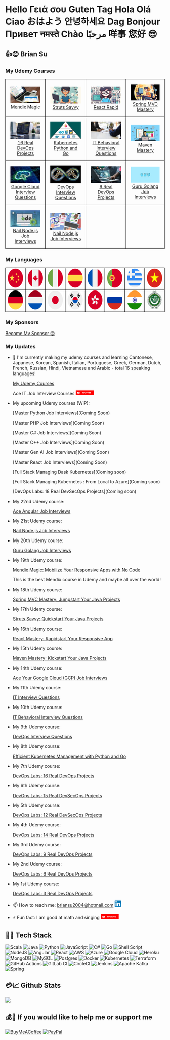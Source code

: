# Hello Γειά σου Guten Tag Hola Olá Ciao おはよう 안녕하세요 Dag Bonjour Привет नमस्ते Chào مرحبًا 咩事 您好 😎

<!-- - [👍😊 Brian Su ](#-brian-su-)
  - [My Udemy courses](#my-udemy-courses)
  - [My languages](#my-languages)
  - [My updates](#my-updates)
- [🥇🔑 Tech Stack](#-tech-stack)
- [💳📈 Github Stats](#-github-stats)
- [💰🧧 If you would like to help me or support me](#-if-you-would-like-to-help-me-or-support-me) -->

<!--
01: English: Hello
02: Greek: Γειά σου
03: German: Guten Tag / Hi / Hallo
04: Spanish: Hola
05: Portuguese: Olá
06: Italian: Ciao
07: Japanese: おはよう
08: Korean: 안녕하세요
09: Dutch: Dag / Hoi / Hallo
10: French: Bonjour
11: Russian: Привет
12: Hindi: नमस्ते
13: Cantonese: 咩事
14: Mandarin: 您好

...

15: Vietnamese: Xin chào
16: Arabic: مرحبًا
-->

## 👍😊 Brian Su <!-- Ich bin -->

<!-- Sono Brian Su -->

<!-- <table style="border: 0; border-collapse: collapse;">
    <tr>
        <td style="padding: 0; margin: 0;">
            <a href="https://www.udemy.com/course/devops-labs-16-real-devops-projects/"><img src="Udemy/Flyer-16-300x500.png" style="padding: 0; margin: 0;"></a>
        </td>
        <td style="padding: 0; margin: 0;">
            <a href="https://www.udemy.com/course/managing-dask-kubernetes-with-kubectl-python-and-go/"><img src="Udemy/Flyer-Dask-300x500.png" style="padding: 0; margin: 0;"></a>
        </td>
        <td style="padding: 0; margin: 0;">
            <a href="https://www.udemy.com/course/devops-interview-questions-20xx/"><img src="Udemy/Flyer-IW-DevOps-300x500.png" style="padding: 0; margin: 0;"></a>
        </td>
    </tr>
</table> -->

<!-- Section 1: My Udemy Courses -->

### My Udemy Courses

<table style="width: 100%; border-collapse: collapse;">
  <tr>
    <td style="border: 1px solid black; padding: 15px; text-align: left;">
        <div style="text-align: center;">
            <img src="Udemy/ad_200x112_Mendix.jpg" alt="Mendix Course Image">
        </div>
        <div style="text-align: center;">
            <a href="https://www.udemy.com/course/mendix-magic/">Mendix Magic</a>
        </div>
    </td>
    <td style="border: 1px solid black; padding: 15px; text-align: left;">
        <div style="text-align: center;">
            <img src="Udemy/ad_200x112_Struts.jpg" alt="Struts Course Image">
        </div>
        <div style="text-align: center;">
            <a href="https://www.udemy.com/course/struts-savvy-quickstart-your-java-projects/">Struts Savvy</a>
        </div>
    </td>
    <td style="border: 1px solid black; padding: 15px; text-align: left;">
        <div style="text-align: center;">
            <img src="Udemy/ad_200x112_React.jpg" alt="React Course Image">
        </div>
        <div style="text-align: center;">
            <a href="https://www.udemy.com/course/react-rapidstart-creating-an-responsive-react-app-in-1-hour/">React Rapid</a>
        </div>
    </td>
    <td style="border: 1px solid black; padding: 15px; text-align: left;">
        <div style="text-align: center;">
            <img src="Udemy/ad_200x112_SpringMVC.jpg" alt="Spring MVC Course Image">
        </div>
        <div style="text-align: center;">
            <a href="https://www.udemy.com/course/spring-mvc-mastery-jumpstart-your-java-projects/">Spring MVC Mastery</a>
        </div>
    </td>
  </tr>
  <tr>
    <td style="border: 1px solid black; padding: 15px; text-align: left;">
        <div style="text-align: center;">
            <img src="Udemy/ad_200x112_DevOps16.jpg" alt="DevOps16 Course Image">
        </div>
        <div style="text-align: center;">
            <a href="https://www.udemy.com/course/devops-labs-16-real-devops-projects/">16 Real DevOps Projects</a>
        </div>
    </td>
    <td style="border: 1px solid black; padding: 15px; text-align: left;">
        <div style="text-align: center;">
            <img src="Udemy/ad_200x112_K8sPyGo.jpg" alt="Kubernetes Python and Go Course Image">
        </div>
        <div style="text-align: center;">
            <a href="https://www.udemy.com/course/managing-dask-kubernetes-with-kubectl-python-and-go/">Kubernetes Python and Go</a>
        </div>
    </td>
    <td style="border: 1px solid black; padding: 15px; text-align: left;">
        <div style="text-align: center;">
            <img src="Udemy/ad_200x112_IWBehav.jpg" alt="Behavioral Interview Questions Course Image">
        </div>
        <div style="text-align: center;">
            <a href="https://www.udemy.com/course/it-contractor-behavioral-interview-questions-20xx/">IT Behavioral Interview Questions</a>
        </div>
    </td>
    <td style="border: 1px solid black; padding: 15px; text-align: left;">
        <div style="text-align: center;">
            <img src="Udemy/ad_200x112_Maven.jpg" alt="Maven Course Image">
        </div>
        <div style="text-align: center;">
            <a href="https://www.udemy.com/course/it-contractor-behavioral-interview-questions-20xx/">Maven Mastery</a>
        </div>
    </td>
  </tr>

  <tr>
    <td style="border: 1px solid black; padding: 15px; text-align: left;">
        <div style="text-align: center;">
            <img src="Udemy/ad_200x112_GCP.jpg" alt="GCP Course Image">
        </div>
        <div style="text-align: center;">
            <a href="https://www.udemy.com/course/it-contractor-google-cloud-gcp-interview-questions-20xx/">Google Cloud Interview Questions</a>
        </div>
    </td>
    <td style="border: 1px solid black; padding: 15px; text-align: left;">
        <div style="text-align: center;">
            <img src="Udemy/ad_200x112_IWDevOps.jpg" alt="DevOps Interview Questions Course Image">
        </div>
        <div style="text-align: center;">
            <a href="https://www.udemy.com/course/it-contractor-behavioral-interview-questions-20xx/">DevOps Interview Questions</a>
        </div>
    </td>
    <td style="border: 1px solid black; padding: 15px; text-align: left;">
        <div style="text-align: center;">
            <img src="Udemy/ad_200x112_DevOps9.jpg" alt="DevOps9 Course Image">
        </div>
        <div style="text-align: center;">
            <a href="https://www.udemy.com/course/devops-labs-9-real-devops-projects/">9 Real DevOps Projects</a>
        </div>
    </td>
    <td style="border: 1px solid black; padding: 15px; text-align: left;">
        <div style="text-align: center;">
            <img src="Udemy/ad_200x112_Golang.jpg" alt="Go Course Image">
        </div>
        <div style="text-align: center;">
            <a href="https://www.udemy.com/course/guru-golang/">Guru Golang Job Interviews</a>
        </div>
    </td>
  </tr>

  <tr>
    <td style="border: 1px solid black; padding: 15px; text-align: left;">
        <div style="text-align: center;">
            <img src="Udemy/ad_200x112_NodeJS.jpg" alt="Node.js Course Image">
        </div>
        <div style="text-align: center;">
            <a href="https://www.udemy.com/course/nail-nodejs/">Nail Node.js Job Interviews</a>
        </div>
    </td>
    <td style="border: 1px solid black; padding: 15px; text-align: left;">
        <div style="text-align: center;">
            <img src="Udemy/ad_200x112_Angular.jpg" alt="Angular Course Image">
        </div>
        <div style="text-align: center;">
            <a href="https://www.udemy.com/course/ace-angular/">Nail Node.js Job Interviews</a>
        </div>
    </td>
    <td style="border: 1px solid black; padding: 15px; text-align: left;">
    </td>
    <td style="border: 1px solid black; padding: 15px; text-align: left;">
    </td>
  </tr>
</table>

<!--
Steps for making the course image here:

- Download logo from "Course landing page" https://www.udemy.com/instructor/courses/
- Rename to "Udemy/ad_200x112_???.jpg"
- The size needs to be 200x112 (if needed, edit and resize to 200x112)
- Verify/Test
- Upload
- Update the db.json
-->

<!-- Section 2: My Languages -->

### My Languages

<table style="border-collapse: collapse; width: 100%;">
    <tr>
        <td style="border: 1px solid black;"><img src="country-flag/china.png" alt="Chinese Flag" style="width: 60px; height: 60px;"></td>
        <td style="border: 1px solid black;"><img src="country-flag/canada.png" alt="Canadian Flag" style="width: 60px; height: 60px;"></td>
        <td style="border: 1px solid black;"><img src="country-flag/italy.png" alt="Italian Flag" style="width: 60px; height: 60px;"></td>
        <td style="border: 1px solid black;"><img src="country-flag/spain.png" alt="Spanish Flag" style="width: 60px; height: 60px;"></td>
        <td style="border: 1px solid black;"><img src="country-flag/france.png" alt="French Flag" style="width: 60px; height: 60px;"></td>
        <td style="border: 1px solid black;"><img src="country-flag/portugal.png" alt="Portuguese Flag" style="width: 60px; height: 60px;"></td>
        <td style="border: 1px solid black;"><img src="country-flag/greece.png" alt="Greek Flag" style="width: 60px; height: 60px;"></td>
        <td style="border: 1px solid black;"><img src="country-flag/vietnam.png" alt="Vietnam Flag" style="width: 60px; height: 60px;"></td>
    </tr>
    <tr>
        <td style="border: 1px solid black;"><img src="country-flag/germany.png" alt="German Flag" style="width: 60px; height: 60px;"></td>
        <td style="border: 1px solid black;"><img src="country-flag/netherlands.png" alt="Dutch Flag" style="width: 60px; height: 60px;"></td>
        <td style="border: 1px solid black;"><img src="country-flag/japan.png" alt="Japanese Flag" style="width: 60px; height: 60px;"></td>
        <td style="border: 1px solid black;"><img src="country-flag/south-korea.png" alt="South Korean Flag" style="width: 60px; height: 60px;"></td>
        <td style="border: 1px solid black;"><img src="country-flag/hong-kong.png" alt="Hong Kong Flag" style="width: 60px; height: 60px;"></td>
        <td style="border: 1px solid black;"><img src="country-flag/russia.png" alt="Russia Flag" style="width: 60px; height: 60px;"></td>
        <td style="border: 1px solid black;"><img src="country-flag/india.png" alt="India Flag" style="width: 60px; height: 60px;"></td>
        <td style="border: 1px solid black;"><img src="country-flag/arabic.png" alt="Arabic Flag" style="width: 60px; height: 60px;"></td>
    </tr>
</table>

<!--
https://vectorflags.com
https://www.vecteezy.com
https://www.freeflagicons.com
-->

<!-- Section 3: My Sponsors -->

### My Sponsors

[Become My Sponsor 😊](https://github.com/sponsors/briansu2004)

<!-- [Displaying a sponsor button in your repository](https://docs.github.com/en/repositories/managing-your-repositorys-settings-and-features/customizing-your-repository/displaying-a-sponsor-button-in-your-repository) -->

<!-- Section 4: My Updates -->

### My Updates

<!--
- 🔭 I'm currently coding.
- 🌱 I'm currently learning more about history.
- 👯 I'm looking to collaborate on [GitHub](https://github.com/briansu2004).
- 🤔 I'm looking for help with running faster.
- 💬 Ask me about any tech-related stuff.
- 📫 How to reach me: briansu2004@hotmail.com <a href="https://www.linkedin.com/in/brian-su-opentowork/" target="_blank"><img alt="brian Su | LinkedIn" width="20px" src="linkedin.svg" /></a>
- ⚡ Fun fact: I am good at math and singing <a href="https://www.youtube.com/@singchanter8651" target="_blank"><img alt="brian Su | Youtube" height="15px" src="YouTube.svg" /></a>
-->

<!-- - My family has 3 major issues now 😭😭😭 Very difficult time since the beginning of 2023 and new year of rabbit -->

<!-- <a href="https://www.youtube.com/@devopswithbrian2283" target="_blank"><img alt="DevOps with Brian | Youtube" height="15px" src="YouTube.svg" /></a> -->

- 🔭 I'm currently making my udemy courses and learning Cantonese, Japanese, Korean, Spanish, Italian, Portuguese, Greek, German, Dutch, French, Russian, Hindi, Vietnamese and Arabic - total 16 speaking languages!

  [My Udemy Courses](https://myudemycourses.netlify.app/)

  <!-- [Ace IT Job Interview Courses](https://www.youtube.com/@AceITJobInterviewCourses-ok4gn) -->

  Ace IT Job Interview Courses <a href="https://www.youtube.com/@AceITJobInterviewCourses-ok4gn" target="_blank"><img alt="brian Su | Youtube" height="15px" src="YouTube.svg" /></a>

  <!-- 
  @AceITJobInterviewCourses-ok4gn 
  https://www.youtube.com/@AceITJobInterviewCourses-ok4gn
  https://www.youtube.com/channel/UCPQaJmElLBya7vliMk1E1Sg
  -->

- My upcoming Udemy courses (WIP):

  [Master Python Job Interviews](Coming Soon)

  [Master PHP Job Interviews](Coming Soon)
  
  [Master C# Job Interviews](Coming Soon)

  [Master C++ Job Interviews](Coming Soon)

  [Master Gen AI Job Interviews](Coming Soon)

  <!-- [Master JavaScript Job Interviews](Coming Soon) -->

  [Master React Job Interviews](Coming Soon)

  <!-- 
  [Angular Mastery: Kickstart Your Full Stack Projects](Coming Soon)

  [VUE Mastery: Quickstart Your Full Stack Projects](Coming Soon)

  [NPM Mastery: Kickstart Your NodeJS Projects](Coming Soon)

  [PIP Mastery: Kickstart Your Python Projects](Coming Soon)

  [Go module Mastery: Kickstart Your Go Projects](Coming Soon)

  [NuGet Mastery: Kickstart Your C# Projects](Coming Soon)

  [Gradle Mastery: Kickstart Your Java Projects](Coming Soon) 
  -->

  [Full Stack Managing Dask Kubernetes](Coming soon)

  [Full Stack Managing Kubernetes : From Local to Azure](Coming soon)

  [DevOps Labs: 18 Real DevSecOps Projects](Coming soon)

  <!-- [IT Contractor Success: Thriving in Toronto, Canada](Coming soon) -->

  <!-- [New course](https://www.udemy.com/user/brian-su-18/) -->

<!-- 
- My 23rd Udemy course:

  [Pass Python Job Interviews](https://www.udemy.com/course/)
-->

- My 22nd Udemy course:

  [Ace Angular Job Interviews](https://www.udemy.com/course/ace-angular/)

- My 21st Udemy course:

  [Nail Node.js Job Interviews](https://www.udemy.com/course/nail-nodejs/)

- My 20th Udemy course:

  [Guru Golang Job Interviews](https://www.udemy.com/course/guru-golang/)

- My 19th Udemy course:

  [Mendix Magic: Mobilize Your Responsive Apps with No Code](https://www.udemy.com/course/mendix-magic/)

  This is the best Mendix course in Udemy and maybe all over the world!

- My 18th Udemy course:

  [Spring MVC Mastery: Jumpstart Your Java Projects](https://www.udemy.com/course/spring-mvc-mastery-jumpstart-your-java-projects/)

- My 17th Udemy course:

  [Struts Savvy: Quickstart Your Java Projects](https://www.udemy.com/course/struts-savvy-quickstart-your-java-projects/)

- My 16th Udemy course:

  [React Mastery: Rapidstart Your Responsive App](https://www.udemy.com/course/react-rapidstart-creating-an-responsive-react-app-in-1-hour/)

<!-- [React Rapidstart: Creating an Responsive React App in 1 hour](https://www.udemy.com/course/react-rapidstart-creating-an-responsive-react-app-in-1-hour/) -->

- My 15th Udemy course:

  [Maven Mastery: Kickstart Your Java Projects](https://www.udemy.com/course/maven-mastery-kickstart-your-java-projects/)

- My 14th Udemy course:

  [Ace Your Google Cloud (GCP) Job Interviews](https://www.udemy.com/course/it-contractor-google-cloud-gcp-interview-questions-20xx/)

  <!-- - My 13th Udemy course:

    [IT Contractor Angular Interview Questions (2023)](https://www.udemy.com/course/it-contractor-angular-interview-questions-20xx/)

  - My 12th Udemy course:

    [IT Contractor .Net and C# Interview Questions (2023)](https://www.udemy.com/course/it-contractor-net-and-c-interview-questions-20xx/) -->

- My 11th Udemy course:

  <!-- [IT Contractor Interview Questions (2023)](https://www.udemy.com/course/it-contractor-interview-questions-20xx) -->

  [IT Interview Questions](https://www.udemy.com/course/it-contractor-interview-questions-20xx/)

- My 10th Udemy course:

  <!-- [IT Contractor Behavioral Interview Questions (2023)](https://www.udemy.com/course/it-contractor-behavioral-interview-questions-20xx) -->

  [IT Behavioral Interview Questions](https://www.udemy.com/course/it-contractor-behavioral-interview-questions-20xx/)

- My 9th Udemy course:

  [DevOps Interview Questions](https://www.udemy.com/course/devops-interview-questions-20xx/)

- My 8th Udemy course:

  <!-- [Managing Dask Kubernetes with Kubectl, Python and Go](https://www.udemy.com/course/managing-dask-kubernetes-with-kubectl-python-and-go/) -->

  [Efficient Kubernetes Management with Python and Go](https://www.udemy.com/course/managing-dask-kubernetes-with-kubectl-python-and-go/)

- My 7th Udemy course:

  [DevOps Labs: 16 Real DevOps Projects](https://www.udemy.com/course/devops-labs-16-real-devops-projects/)

- My 6th Udemy course:

  [DevOps Labs: 15 Real DevSecOps Projects](https://www.udemy.com/course/devops-labs-15-real-devsecops-projects/)

- My 5th Udemy course:

  [DevOps Labs: 12 Real DevSecOps Projects](https://www.udemy.com/course/devops-labs-12-real-devsecops-projects/)

- My 4th Udemy course:

  [DevOps Labs: 14 Real DevOps Projects](https://www.udemy.com/course/devops-labs-14-real-devops-projects/)

- My 3rd Udemy course:

  [DevOps Labs: 9 Real DevOps Projects](https://www.udemy.com/course/devops-labs-9-real-devops-projects/)

- My 2nd Udemy course:

  [DevOps Labs: 6 Real DevOps Projects](https://www.udemy.com/course/devops-labs-6-real-devops-projects/)

- My 1st Udemy course:

  [DevOps Labs: 3 Real DevOps Projects](https://www.udemy.com/course/devops-labs-9-real-devops-projects-free-version/)

- 📫 How to reach me: <briansu2004@hotmail.com> <a href="https://www.linkedin.com/in/brian-su-opentowork/" target="_blank"><img alt="brian Su | LinkedIn" width="20px" src="linkedin.svg" /></a>

- ⚡ Fun fact: I am good at math and singing <a href="https://www.youtube.com/@singchanter8651" target="_blank"><img alt="Sing Chanter Cantar 唱 | Youtube" height="15px" src="YouTube.svg" /></a>

<!-- ![My YouTube](https://img.shields.io/badge/YouTube-%23FF0000.svg?style=for-the-badge&logo=YouTube&logoColor=white) -->

<!--
briansu2004@hotmail.com

<a href="https://www.linkedin.com/in/brian-su-opentowork/" target="_blank">
  <img align="left" alt="brian Su | LinkedIn" width="30px"  src="linkedin.svg" />
</a>

<br />
<br />
-->

<!--
- 👯 I'm looking to collaborate on ...
- 🤔 I'm looking for help with ...
- 😄 Pronouns: ...
- ⚡ Fun fact: ...
-->

## 🥇🔑 Tech Stack

<!--
<p align="left">
  <a href="https://www.java.com" target="_blank"> <img src="https://raw.githubusercontent.com/devicons/devicon/master/icons/java/java-original.svg" alt="java" width="40" height="40"/> </a>
  <a href="https://spring.io/" target="_blank"> <img src="https://www.vectorlogo.zone/logos/springio/springio-icon.svg" alt="spring" width="40" height="40"/> </a>
  <a href="https://developer.mozilla.org/en-US/docs/Web/JavaScript" target="_blank"> <img src="https://raw.githubusercontent.com/devicons/devicon/master/icons/javascript/javascript-original.svg" alt="javascript" width="40" height="40"/> </a>
  <a href="https://reactjs.org/" target="_blank"> <img src="https://raw.githubusercontent.com/devicons/devicon/master/icons/react/react-original-wordmark.svg" alt="react" width="40" height="40"/> </a>
   <a href="https://redux.js.org" target="_blank"> <img src="https://raw.githubusercontent.com/devicons/devicon/master/icons/redux/redux-original.svg" alt="redux" width="40" height="40"/> </a>
   <a href="https://git-scm.com/" target="_blank"> <img src="https://www.vectorlogo.zone/logos/git-scm/git-scm-icon.svg" alt="git" width="40" height="40"/> </a>
   <a href="https://www.linux.org/" target="_blank"> <img src="https://raw.githubusercontent.com/devicons/devicon/master/icons/linux/linux-original.svg" alt="linux" width="40" height="40"/> </a>
   <a href="https://www.w3.org/html/" target="_blank"> <img src="https://raw.githubusercontent.com/devicons/devicon/master/icons/html5/html5-original-wordmark.svg" alt="html5" width="40" height="40"/> </a><a href="https://www.mysql.com/" target="_blank"> <img src="https://raw.githubusercontent.com/devicons/devicon/master/icons/mysql/mysql-original-wordmark.svg" alt="mysql" width="40" height="40"/> </a>
</p>
-->

<!-- https://ileriayo.github.io/markdown-badges/ -->

![Scala](https://img.shields.io/badge/scala-%23DC322F.svg?style=for-the-badge&logo=scala&logoColor=white) ![Java](https://img.shields.io/badge/java-%23ED8B00.svg?style=for-the-badge&logo=java&logoColor=white) ![Python](https://img.shields.io/badge/python-3670A0?style=for-the-badge&logo=python&logoColor=ffdd54) ![JavaScript](https://img.shields.io/badge/javascript-%23323330.svg?style=for-the-badge&logo=javascript&logoColor=%23F7DF1E) ![C#](https://img.shields.io/badge/c%23-%23239120.svg?style=for-the-badge&logo=c-sharp&logoColor=white) ![Go](https://img.shields.io/badge/go-%2300ADD8.svg?style=for-the-badge&logo=go&logoColor=white) ![Shell Script](https://img.shields.io/badge/shell_script-%23121011.svg?style=for-the-badge&logo=gnu-bash&logoColor=white)
![NodeJS](https://img.shields.io/badge/node.js-6DA55F?style=for-the-badge&logo=node.js&logoColor=white) ![Angular](https://img.shields.io/badge/angular-%23DD0031.svg?style=for-the-badge&logo=angular&logoColor=white) ![React](https://img.shields.io/badge/react-%2320232a.svg?style=for-the-badge&logo=react&logoColor=%2361DAFB)
![AWS](https://img.shields.io/badge/AWS-%23FF9900.svg?style=for-the-badge&logo=amazon-aws&logoColor=white) ![Azure](https://img.shields.io/badge/azure-%230072C6.svg?style=for-the-badge&logo=microsoftazure&logoColor=white) ![Google Cloud](https://img.shields.io/badge/Google%20Cloud-%234285F4.svg?style=for-the-badge&logo=google-cloud&logoColor=white) ![Heroku](https://img.shields.io/badge/heroku-%23430098.svg?style=for-the-badge&logo=heroku&logoColor=white)
![MongoDB](https://img.shields.io/badge/MongoDB-%234ea94b.svg?style=for-the-badge&logo=mongodb&logoColor=white) ![MySQL](https://img.shields.io/badge/mysql-%2300f.svg?style=for-the-badge&logo=mysql&logoColor=white) ![Postgres](https://img.shields.io/badge/postgres-%23316192.svg?style=for-the-badge&logo=postgresql&logoColor=white)
![Docker](https://img.shields.io/badge/docker-%230db7ed.svg?style=for-the-badge&logo=docker&logoColor=white) ![Kubernetes](https://img.shields.io/badge/kubernetes-%23326ce5.svg?style=for-the-badge&logo=kubernetes&logoColor=white) ![Terraform](https://img.shields.io/badge/terraform-%235835CC.svg?style=for-the-badge&logo=terraform&logoColor=white) ![GitHub Actions](https://img.shields.io/badge/github%20actions-%232671E5.svg?style=for-the-badge&logo=githubactions&logoColor=white) ![GitLab CI](https://img.shields.io/badge/gitlab%20ci-%23181717.svg?style=for-the-badge&logo=gitlab&logoColor=white) ![CircleCI](https://img.shields.io/badge/circle%20ci-%23161616.svg?style=for-the-badge&logo=circleci&logoColor=white) ![Jenkins](https://img.shields.io/badge/jenkins-%232C5263.svg?style=for-the-badge&logo=jenkins&logoColor=white)
![Apache Kafka](https://img.shields.io/badge/Apache%20Kafka-000?style=for-the-badge&logo=apachekafka) ![Spring](https://img.shields.io/badge/spring-%236DB33F.svg?style=for-the-badge&logo=spring&logoColor=white)

<!--
![Scala](https://img.shields.io/badge/scala-%23DC322F.svg?style=for-the-badge&logo=scala&logoColor=white) ![Java](https://img.shields.io/badge/java-%23ED8B00.svg?style=for-the-badge&logo=java&logoColor=white) ![Python](https://img.shields.io/badge/python-3670A0?style=for-the-badge&logo=python&logoColor=ffdd54) ![JavaScript](https://img.shields.io/badge/javascript-%23323330.svg?style=for-the-badge&logo=javascript&logoColor=%23F7DF1E) ![TypeScript](https://img.shields.io/badge/typescript-%23007ACC.svg?style=for-the-badge&logo=typescript&logoColor=white) ![C#](https://img.shields.io/badge/c%23-%23239120.svg?style=for-the-badge&logo=c-sharp&logoColor=white) ![Go](https://img.shields.io/badge/go-%2300ADD8.svg?style=for-the-badge&logo=go&logoColor=white) ![Shell Script](https://img.shields.io/badge/shell_script-%23121011.svg?style=for-the-badge&logo=gnu-bash&logoColor=white) ![Kotlin](https://img.shields.io/badge/kotlin-%237F52FF.svg?style=for-the-badge&logo=kotlin&logoColor=white) ![Markdown](https://img.shields.io/badge/markdown-%23000000.svg?style=for-the-badge&logo=markdown&logoColor=white) ![LaTeX](https://img.shields.io/badge/latex-%23008080.svg?style=for-the-badge&logo=latex&logoColor=white) ![Perl](https://img.shields.io/badge/perl-%2339457E.svg?style=for-the-badge&logo=perl&logoColor=white) ![R](https://img.shields.io/badge/r-%23276DC3.svg?style=for-the-badge&logo=r&logoColor=white)
![NodeJS](https://img.shields.io/badge/node.js-6DA55F?style=for-the-badge&logo=node.js&logoColor=white) ![Angular](https://img.shields.io/badge/angular-%23DD0031.svg?style=for-the-badge&logo=angular&logoColor=white) ![React](https://img.shields.io/badge/react-%2320232a.svg?style=for-the-badge&logo=react&logoColor=%2361DAFB) ![Redux](https://img.shields.io/badge/redux-%23593d88.svg?style=for-the-badge&logo=redux&logoColor=white) ![Expo](https://img.shields.io/badge/expo-1C1E24?style=for-the-badge&logo=expo&logoColor=#D04A37)
![AWS](https://img.shields.io/badge/AWS-%23FF9900.svg?style=for-the-badge&logo=amazon-aws&logoColor=white) ![Azure](https://img.shields.io/badge/azure-%230072C6.svg?style=for-the-badge&logo=microsoftazure&logoColor=white) ![Google Cloud](https://img.shields.io/badge/Google%20Cloud-%234285F4.svg?style=for-the-badge&logo=google-cloud&logoColor=white) ![Heroku](https://img.shields.io/badge/heroku-%23430098.svg?style=for-the-badge&logo=heroku&logoColor=white)
![Pandas](https://img.shields.io/badge/pandas-%23150458.svg?style=for-the-badge&logo=pandas&logoColor=white) ![NumPy](https://img.shields.io/badge/numpy-%23013243.svg?style=for-the-badge&logo=numpy&logoColor=white) ![Matplotlib](https://img.shields.io/badge/Matplotlib-%23ffffff.svg?style=for-the-badge&logo=Matplotlib&logoColor=black) ![scikit-learn](https://img.shields.io/badge/scikit--learn-%23F7931E.svg?style=for-the-badge&logo=scikit-learn&logoColor=white) ![TensorFlow](https://img.shields.io/badge/TensorFlow-%23FF6F00.svg?style=for-the-badge&logo=TensorFlow&logoColor=white) ![PyTorch](https://img.shields.io/badge/PyTorch-%23EE4C2C.svg?style=for-the-badge&logo=PyTorch&logoColor=white) ![Keras](https://img.shields.io/badge/Keras-%23D00000.svg?style=for-the-badge&logo=Keras&logoColor=white)
![MongoDB](https://img.shields.io/badge/MongoDB-%234ea94b.svg?style=for-the-badge&logo=mongodb&logoColor=white) ![MySQL](https://img.shields.io/badge/mysql-%2300f.svg?style=for-the-badge&logo=mysql&logoColor=white) ![Postgres](https://img.shields.io/badge/postgres-%23316192.svg?style=for-the-badge&logo=postgresql&logoColor=white) ![SQLite](https://img.shields.io/badge/sqlite-%2307405e.svg?style=for-the-badge&logo=sqlite&logoColor=white) ![Oracle](https://img.shields.io/badge/Oracle-F80000?style=for-the-badge&logo=oracle&logoColor=white)
![Apache Maven](https://img.shields.io/badge/Apache%20Maven-C71A36?style=for-the-badge&logo=Apache%20Maven&logoColor=white) ![Gradle](https://img.shields.io/badge/Gradle-02303A.svg?style=for-the-badge&logo=Gradle&logoColor=white) ![NPM](https://img.shields.io/badge/NPM-%23000000.svg?style=for-the-badge&logo=npm&logoColor=white)
![Docker](https://img.shields.io/badge/docker-%230db7ed.svg?style=for-the-badge&logo=docker&logoColor=white) ![Kubernetes](https://img.shields.io/badge/kubernetes-%23326ce5.svg?style=for-the-badge&logo=kubernetes&logoColor=white) ![Terraform](https://img.shields.io/badge/terraform-%235835CC.svg?style=for-the-badge&logo=terraform&logoColor=white) ![GitHub Actions](https://img.shields.io/badge/github%20actions-%232671E5.svg?style=for-the-badge&logo=githubactions&logoColor=white) ![GitLab CI](https://img.shields.io/badge/gitlab%20ci-%23181717.svg?style=for-the-badge&logo=gitlab&logoColor=white) ![CircleCI](https://img.shields.io/badge/circle%20ci-%23161616.svg?style=for-the-badge&logo=circleci&logoColor=white) ![Jenkins](https://img.shields.io/badge/jenkins-%232C5263.svg?style=for-the-badge&logo=jenkins&logoColor=white)
![Apache Kafka](https://img.shields.io/badge/Apache%20Kafka-000?style=for-the-badge&logo=apachekafka) ![RabbitMQ](https://img.shields.io/badge/Rabbitmq-FF6600?style=for-the-badge&logo=rabbitmq&logoColor=white) ![Blazor](https://img.shields.io/badge/blazor-%235C2D91.svg?style=for-the-badge&logo=blazor&logoColor=white) ![.Net](https://img.shields.io/badge/.NET-5C2D91?style=for-the-badge&logo=.net&logoColor=white) ![Spring](https://img.shields.io/badge/spring-%236DB33F.svg?style=for-the-badge&logo=spring&logoColor=white)
![Visual Studio Code](https://img.shields.io/badge/Visual%20Studio%20Code-0078d7.svg?style=for-the-badge&logo=visual-studio-code&logoColor=white) ![IntelliJ IDEA](https://img.shields.io/badge/IntelliJIDEA-000000.svg?style=for-the-badge&logo=intellij-idea&logoColor=white) ![Notepad++](https://img.shields.io/badge/Notepad++-90E59A.svg?style=for-the-badge&logo=notepad%2b%2b&logoColor=black)
-->

<!--
![Swagger](https://img.shields.io/badge/-Swagger-%23Clojure?style=for-the-badge&logo=swagger&logoColor=white) ![Apollo-GraphQL](https://img.shields.io/badge/-ApolloGraphQL-311C87?style=for-the-badge&logo=apollo-graphql) ![Postman](https://img.shields.io/badge/Postman-FF6C37?style=for-the-badge&logo=postman&logoColor=white) ![Splunk](https://img.shields.io/badge/splunk-%23000000.svg?style=for-the-badge&logo=splunk&logoColor=white) ![Power Bi](https://img.shields.io/badge/power_bi-F2C811?style=for-the-badge&logo=powerbi&logoColor=black) ![Jira](https://img.shields.io/badge/jira-%230A0FFF.svg?style=for-the-badge&logo=jira&logoColor=white)

<br />
-->

<!--
## Skills

- Dev
- Cloud
- DevOps
- AI
- Full Stack
- Big Data
- Data Science
- Machine Learning
- Java
- Python
- Scala
- JavaScript
- C#
- Go
- Shell
- Node.js
- AWS
- Azure
- GCP
- Salesforce
- OpenShift
- IBM
- React
- Angular
- Docker
- Kubernetes
- GitHub
- GitLab
- Spark
- Kafka
- Cassandra
-->

<!--

## My GitHub

![My GitHub](https://github-readme-stats.vercel.app/api?username=briansu2004&show_icons=true&theme=rose_pine)

![My GitHub](https://github-readme-stats.vercel.app/api/top-langs/?username=briansu2004&layout=compact&card_width=250&langs_count=20&theme=rose_pine)

-->

<!-- Profile Summary Card -->

## 💳📈 Github Stats

<img src="https://github-profile-summary-cards.vercel.app/api/cards/profile-details?username=briansu2004&theme=vue"/>

<!--
<p align="left">
 <img width="48%" src="https://github-readme-stats.vercel.app/api?username=briansu2004&show_icons=true&theme=vue" />
 <img width="48%" src="https://github-readme-streak-stats.herokuapp.com/?user=briansu2004&theme=vue" />
</p>

![My GitHub](https://github-readme-stats.vercel.app/api/top-langs/?username=briansu2004&layout=compact&card_width=250&langs_count=20&theme=rose_pine)
-->

<!-- <p align="left">
 <img src="https://github-readme-streak-stats.herokuapp.com/?user=briansu2004&theme=vue" height="120" />
</p> -->

<!-- <img src="https://github-readme-stats.vercel.app/api/top-langs/?username=briansu2004&layout=compact&langs_count=20&theme=rose_pine"/> -->

<!--
## ✍️👩‍💻 Random Dev Quote

![Random Dev Quote](https://quotes-github-readme.vercel.app/api?type=horizontal&theme=vue)
-->

## 💰🧧 If you would like to help me or support me

[![BuyMeACoffee](https://img.shields.io/badge/Buy%20Me%20a%20Coffee-ffdd00?style=for-the-badge&logo=buy-me-a-coffee&logoColor=black)](https://buymeacoffee.com/BRIANSU2004) [![PayPal](https://img.shields.io/badge/PayPal-00457C?style=for-the-badge&logo=paypal&logoColor=white)](https://paypal.me/briansu2004)

<!-- [![Patreon](https://img.shields.io/badge/Patreon-F96854?style=for-the-badge&logo=patreon&logoColor=white)](https://patreon.com/mtechviral) -->

<!-- paypal.me/briansu2004 -->

<!-- json server

https://raw.githubusercontent.com/briansu2004/briansu2004/main/db.json

==>

https://my-json-server.typicode.com/briansu2004/briansu2004

https://my-json-server.typicode.com/briansu2004/briansu2004/myUdemyCourses
-->
